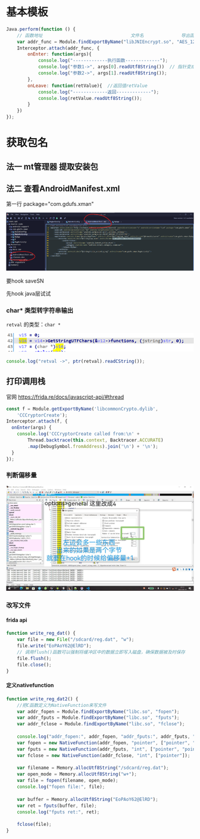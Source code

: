 

# 基本模板

```javascript
Java.perform(function () {
    // 函数地址                                 文件名              导出函数
    var addr_func = Module.findExportByName("libJNIEncrypt.so", "AES_128_ECB_PKCS5Padding_Encrypt");
    Interceptor.attach(addr_func, {
        onEnter: function(args){
            console.log("-------------执行函数-------------");
            console.log("参数1->", args[0].readUtf8String())  // 指针变成字符串
            console.log("参数2->", args[1].readUtf8String());
        },
        onLeave: function(retValue){  //返回值retValue
            console.log("-------------返回-------------");
            console.log(retValue.readUtf8String());
        }
    })
});
```



# 获取包名

## 法一 mt管理器 提取安装包

## 法二 查看AndroidManifest.xml

第一行 package="com.gdufs.xman"

![image-20221207192603627](image-20221207192603627.png)

要hook saveSN

先hook java层试试

### char* 类型转字符串输出

`retval` 的类型：`char *`

![image-20230507165316969](hook_native.assets/image-20230507165316969.png)

```javascript
console.log("retval ->", ptr(retval).readCString());
```

## 打印调用栈

官网 https://frida.re/docs/javascript-api/#thread

```javascript
const f = Module.getExportByName('libcommonCrypto.dylib',
    'CCCryptorCreate');
Interceptor.attach(f, {
  onEnter(args) {
    console.log('CCCryptorCreate called from:\n' +
        Thread.backtrace(this.context, Backtracer.ACCURATE)
        .map(DebugSymbol.fromAddress).join('\n') + '\n');
  }
});

```



### 判断偏移量

![51827de2a9d51865ba722ced0f10d4e](hook_native.assets/51827de2a9d51865ba722ced0f10d4e.jpg)

### 改写文件

#### frida api

```javascript
function write_reg_dat() {
    var file = new File("/sdcard/reg.dat", "w");
    file.write("EoPAoY62@ElRD");
    // 调用flush()函数可以强制将缓冲区中的数据立即写入磁盘，确保数据被及时保存
    file.flush();
    file.close();
}
```

#### 定义nativefunction

```javascript
function write_reg_dat2() {
    //把C函数定义为NativeFunction来写文件
    var addr_fopen = Module.findExportByName("libc.so", "fopen");
    var addr_fputs = Module.findExportByName("libc.so", "fputs");
    var addr_fclose = Module.findExportByName("libc.so", "fclose");

    console.log("addr_fopen:", addr_fopen, "addr_fputs:", addr_fputs, "addr_fclose:", addr_fclose);
    var fopen = new NativeFunction(addr_fopen, "pointer", ["pointer", "pointer"]);
    var fputs = new NativeFunction(addr_fputs, "int", ["pointer", "pointer"]);
    var fclose = new NativeFunction(addr_fclose, "int", ["pointer"]);

    var filename = Memory.allocUtf8String("/sdcard/reg.dat");
    var open_mode = Memory.allocUtf8String("w+");
    var file = fopen(filename, open_mode);
    console.log("fopen file:", file);

    var buffer = Memory.allocUtf8String("EoPAoY62@ElRD");
    var ret = fputs(buffer, file);
    console.log("fputs ret:", ret);

    fclose(file);
}
```

